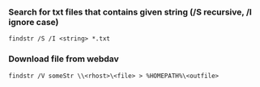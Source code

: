 ### Search for txt files that contains given string (/S recursive, /I ignore case)
```
findstr /S /I <string> *.txt
```

### Download file from webdav
```
findstr /V someStr \\<rhost>\<file> > %HOMEPATH%\<outfile>
```

